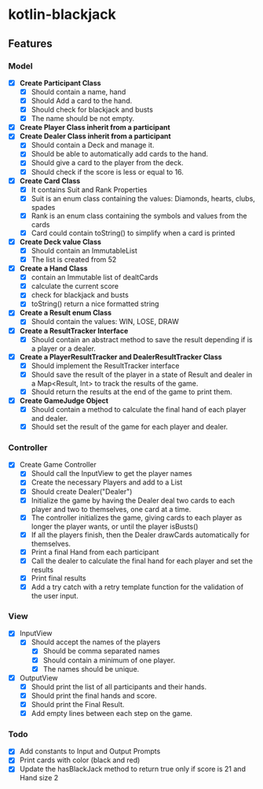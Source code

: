# kotlin-blackjack

## Features

### Model
- [x] **Create Participant Class**
  - [x] Should contain a name, hand
  - [x] Should Add a card to the hand.
  - [x] Should check for blackjack and busts
  - [x] The name should be not empty.
- [x] **Create Player Class inherit from a participant**
- [x] **Create Dealer Class inherit from a participant**
  - [x] Should contain a Deck and manage it.
  - [x] Should be able to automatically add cards to the hand.
  - [x] Should give a card to the player from the deck.
  - [x] Should check if the score is less or equal to 16. 
- [x] **Create Card Class**
  - [x] It contains Suit and Rank Properties
  - [x] Suit is an enum class containing the values: Diamonds, hearts, clubs, spades
  - [x] Rank is an enum class containing the symbols and values from the cards
  - [x] Card could contain toString() to simplify when a card is printed
- [x] **Create Deck value Class**
  - [x] Should contain an ImmutableList<Card>
  - [x] The list is created from 52
- [x] **Create a Hand Class**
  - [x] contain an Immutable list of dealtCards
  - [x] calculate the current score
  - [x] check for blackjack and busts
  - [x] toString() return a nice formatted string
- [x] **Create a Result enum Class**
  - [x] Should contain the values: WIN, LOSE, DRAW
- [x] **Create a ResultTracker Interface**
  - [x] Should contain an abstract method to save the result depending if is a player or a dealer.
- [x] **Create a PlayerResultTracker and DealerResultTracker Class**
  - [x] Should implement the ResultTracker interface
  - [x] Should save the result of the player in a state of Result and dealer in a Map<Result, Int> to track the results
    of the game.
  - [x] Should return the results at the end of the game to print them.
- [x] **Create GameJudge Object**
  - [x] Should contain a method to calculate the final hand of each player and dealer.
  - [x] Should set the result of the game for each player and dealer.
### Controller
- [x] Create Game Controller
  - [x] Should call the InputView to get the player names
  - [x] Create the necessary Players and add to a List<Player>
  - [x] Should create Dealer("Dealer")
  - [x] Initialize the game by having the Dealer deal two cards to each player and two to themselves, one card at a time.
  - [x] The controller initializes the game, giving cards to each player as longer the player wants, or until the player isBusts()
  - [x] If all the players finish, then the Dealer drawCards automatically for themselves.
  - [x] Print a final Hand from each participant
  - [x] Call the dealer to calculate the final hand for each player and set the results
  - [x] Print final results
  - [x] Add a try catch with a retry template function for the validation of the user input.
### View
- [x] InputView
  - [x] Should accept the names of the players
    - [x] Should be comma separated names
    - [x] Should contain a minimum of one player.
    - [x] The names should be unique.
- [x] OutputView
  - [x] Should print the list of all participants and their hands.
  - [x] Should print the final hands and score.
  - [x] Should print the Final Result.
  - [x] Add empty lines between each step on the game.

### Todo

- [x] Add constants to Input and Output Prompts
- [x] Print cards with color (black and red)
- [x] Update the hasBlackJack method to return true only if score is 21 and Hand size 2
